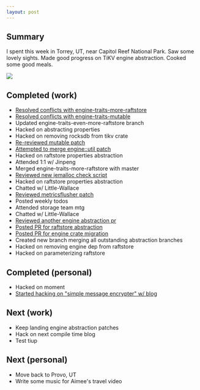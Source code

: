 ```yaml
---
layout: post
---
```


## Summary

I spent this week in Torrey, UT, near Capitol Reef National Park. Saw some
lovely sights. Made good progress on TiKV engine abstraction. Cooked some good
meals.

<img class="status-photo" src="https://lh3.googleusercontent.com/yJpomdMoRqmM_c2ngPclfc9S_Ow3aInejM0K13S3nMXVA6QYmfTiIBx53gYWhIBB2zVtRfoibHDXFwrcXmjkMPHouSYsvq3hS8JFRQC6rPwKPfLeo2vgsARTOR13woIaTRb3h3-FyfyXFqKqYSJkbIp9HJLBXFccskJTPUasoXGyWfCYpRJgqhh5zS61DzBJ4gAXqlcP6CrNd1FYX2WOLzbehyu1ZlLpZTy773mEgkNlXRcsKenq75NUr9rt2IyRkqe_7KaUx4QHsU8T4tDgJSnDxBtjTDBg4bj3YFodGR-6WOgPYhXo6afGI3CT3QcgLaWnMK7pzxE1jHid5jASuvjZyS40bsBl2zyFvwT3xi3TD_mdKPS9CD2t5hW0sYqH8m0P5fegLPC0QXow5_U2n48kGgt1gSO8bXkt0jg597AFAMRU5ZbOkUDr4-kNfLNjkZzkq0lTblKrlKPRyaO5lKWiudUITNvL6PEXFZXRQbUx52wsP-ixA8HYXbiMYJkHXnnJEs4KMulbbAk2hKG-VcbXsNaATOw4w9vGbmXupE-DYeWQ9_emYWaHuoyWWxOysuP4QSazbFDPX_I-0fPW8pt53xWB4vfnrxEOiJeo0hEnHUkum5kewWUq1Tw2esVhvt3gTtfksRRTbsmBHYURFLyNMgshV-nA-5CZhGr5oh9lWLSVypdOR4bfi5bpWaQs-NO1ObeBgKDmErOHcaORTCvVv_OdoUUi6XaWO3fx8z7nUiFNXg=w930-h1240-no"/>

## Completed (work)

- [Resolved conflicts with engine-traits-more-raftstore](https://github.com/tikv/tikv/pull/7032#issuecomment-598959548)
- [Resolved conflicts with engine-traits-mutable](https://github.com/tikv/tikv/pull/7033#issuecomment-598970595)
- Updated engine-traits-even-more-raftstore branch
- Hacked on abstracting properties
- Hacked on removing rocksdb from tikv crate
- [Re-reviewed mutable patch](https://github.com/tikv/tikv/pull/6725#pullrequestreview-373195509)
- [Attempted to merge engine::util patch](https://github.com/tikv/tikv/pull/7029#issuecomment-597932961)
- Hacked on raftstore properties abstraction
- Attended 1:1 w/ Jinpeng
- Merged engine-traits-more-raftstore with master
- [Reviewed new jemalloc check script](https://github.com/tikv/tikv/pull/7020#pullrequestreview-372452931)
- Hacked on raftstore properties abstraction
- Chatted w/ Little-Wallace
- [Reviewed metricsflusher patch](https://github.com/tikv/tikv/pull/7046#issuecomment-596897524)
- Posted weekly todos
- Attended storage team mtg
- Chatted w/ Little-Wallace
- [Reviewed another engine abstraction pr](https://github.com/tikv/tikv/pull/7031#issuecomment-596144955)
- [Posted PR for raftstore abstraction](https://github.com/tikv/tikv/pull/7032)
- [Posted PR for engine crate migration](https://github.com/tikv/tikv/pull/7033)
- Created new branch merging all outstanding abstraction branches
- Hacked on removing engine dep from raftstore
- Hacked on parameterizing raftstore

## Completed (personal)

- Hacked on moment
- [Started hacking on "simple message encrypter" w/ blog](https://github.com/brson/wasm-encrypted-pastebin)

## Next (work)

- Keep landing engine abstraction patches
- Hack on next compile time blog
- Test tiup

## Next (personal)

- Move back to Provo, UT
- Write some music for Aimee's travel video
